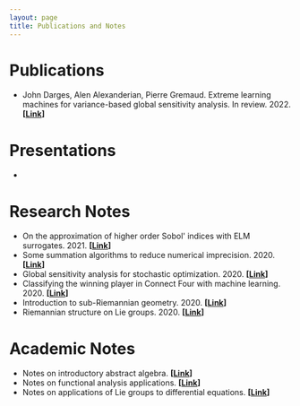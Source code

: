 ```yaml
---
layout: page
title: Publications and Notes
---
```

# Publications

- John Darges, Alen Alexanderian, Pierre Gremaud. Extreme learning machines for variance-based global sensitivity analysis. In review. 2022. **[[Link](https://arxiv.org/abs/2201.05586)]**

# Presentations

- 

# Research Notes

- On the approximation of higher order Sobol' indices with ELM surrogates. 2021. **[[Link](/assets/elm_higher_order.pdf)]**
- Some summation algorithms to reduce numerical imprecision. 2020.  **[[Link](/assets/summation_algorithms.pdf)]**
- Global sensitivity analysis for stochastic optimization. 2020. **[[Link](/assets/gsa_stochastic_optimization.pdf)]**
- Classifying the winning player in Connect Four with machine learning. 2020. **[[Link](/assets/connect4.pdf)]**
- Introduction to sub-Riemannian geometry. 2020. **[[Link](/assets/subriemannian.pdf)]**
- Riemannian structure on Lie groups. 2020. **[[Link](/assets/riemannian_lie.pdf)]**

# Academic Notes
- Notes on introductory abstract algebra. **[[Link](/assets/abstract_algebra.pdf)]**
- Notes on functional analysis applications. **[[Link](/assets/func_analysis.pdf)]**
- Notes on applications of Lie groups to differential equations. **[[Link](/assets/intro_lie_groups.pdf)]**
